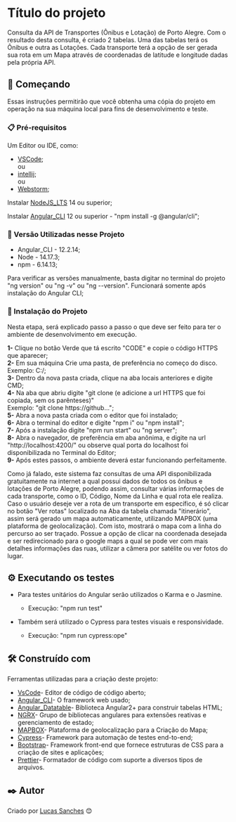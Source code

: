 # Título do projeto

Consulta da API de Transportes (Ônibus e Lotação) de Porto Alegre. Com o resultado desta consulta, é criado 2 tabelas. Uma das tabelas terá os Ônibus e outra as Lotações. Cada transporte terá a opção de ser gerada sua rota em um Mapa através de coordenadas de latitude e longitude dadas pela própria API.

## 🚀 Começando

Essas instruções permitirão que você obtenha uma cópia do projeto em operação na sua máquina local para fins de desenvolvimento e teste.

### 📋 Pré-requisitos

Um Editor ou IDE, como: 
  * [VSCode](https://code.visualstudio.com/download); <br>
  ou
  * [intellij](https://www.jetbrains.com/pt-br/idea/download/#section=windows);<br>
  ou
  * [Webstorm](https://www.jetbrains.com/webstorm/download/?source=google&medium=cpc&campaign=9641686251&term=webstorm&gclid=CjwKCAjwpqCZBhAbEiwAa7pXeS7DDLCEz2MetJy2zD2jhcLXXQ1lbeq-61EVRwdyPTmbH9UXICr7hBoCBlgQAvD_BwE#section=windows);

Instalar [NodeJS_LTS](https://nodejs.org/en/download/) 14 ou superior;

Instalar [Angular_CLI](https://angular.io/cli) 12 ou superior - "npm install -g @angular/cli";

### 📌 Versão Utilizadas nesse Projeto

* Angular_CLI - 12.2.14;
* Node - 14.17.3;
* npm - 6.14.13;

Para verificar as versões manualmente, basta digitar no terminal do projeto "ng version" ou "ng -v" ou "ng --version". Funcionará somente após instalação do Angular CLI;

### 🔧 Instalação do Projeto

Nesta etapa, será explicado passo a passo o que deve ser feito para ter o ambiente de desenvolvimento em execução.
 
**1-** Clique no botão Verde que tá escrito "CODE" e copie o código HTTPS que aparecer;<br>
**2-** Em sua máquina Crie uma pasta, de preferência no começo do disco. Exemplo: C:/;<br>
**3-** Dentro da nova pasta criada, clique na aba locais anteriores e digite CMD;<br>
**4-** Na aba que abriu digite "git clone (e adicione a url HTTPS que foi copiada, sem os parênteses)"<br>
    Exemplo: "git clone https://github...";<br>
**5-** Abra a nova pasta criada com o editor que foi instalado;<br>
**6-** Abra o terminal do editor e digite "npm i" ou "npm install";<br>
**7-** Após a instalação digite "npm run start" ou "ng server";<br>
**8-** Abra o navegador, de preferência em aba anônima, e digite na url "http://localhost:4200/" ou observe qual porta do localhost foi disponibilizada no Terminal do Editor;<br>
**9-** Após estes passos, o ambiente deverá estar funcionando perfeitamente.<br>

Como já falado, este sistema faz consultas de uma API disponibilizada gratuitamente na internet a qual possui dados de todos os ônibus e lotações de Porto Alegre, podendo assim, consultar várias informações de cada transporte, como o ID, Código, Nome da Linha e qual rota ele realiza. Caso o usuário deseje ver a rota de um transporte em específico, é só clicar no botão "Ver rotas" localizado na Aba da tabela chamada "itinerário", assim será gerado um mapa automaticamente, utilizando MAPBOX (uma plataforma de geolocalização). Com isto, mostrará o mapa com a linha do percurso ao ser traçado. Possue a opção de clicar na coordenada desejada e ser redirecionado para o google maps a qual se pode ver com mais detalhes informações das ruas, utilizar a câmera por satélite ou ver fotos do lugar.

## ⚙️ Executando os testes

* Para testes unitários do Angular serão utilizados o Karma e o Jasmine. 
  * Execução: "npm run test"

* Também será utilizado o Cypress para testes visuais e responsividade. 
  * Execução: "npm run cypress:ope"

## 🛠️ Construído com

Ferramentas utilizadas para a criação deste projeto:

* [VsCode](https://code.visualstudio.com/download)- Editor de código de código aberto;
* [Angular_CLI](https://angular.io/cli)- O framework web usado;
* [Angular_Datatable](https://l-lin.github.io/angular-datatables/#/welcome)- Biblioteca Angular2+ para construir tabelas HTML;
* [NGRX](https://ngrx.io/)-  Grupo de bibliotecas angulares para extensões reativas e gerenciamento de estado;
* [MAPBOX](https://www.mapbox.com/)- Plataforma de geolocalização para a Criação do Mapa;
* [Cypress](https://www.cypress.io/)- Framework para automação de testes end-to-end;
* [Bootstrap](https://getbootstrap.com/)- Framework front-end que fornece estruturas de CSS para a criação de sites e aplicações;
* [Prettier](https://prettier.io/)- Formatador de código com suporte a diversos tipos de arquivos.

## ✒️ Autor

Criado por [Lucas Sanches](https://github.com/LukyEnd) 😊
